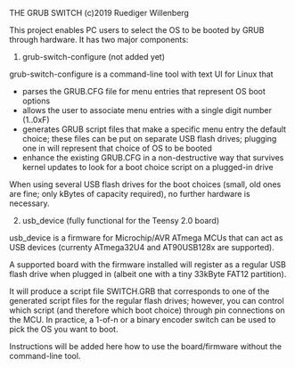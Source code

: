 THE GRUB SWITCH
(c)2019 Ruediger Willenberg

This project enables PC users to select the OS to be booted by GRUB through hardware.
It has two major components:

1) grub-switch-configure (not added yet)

grub-switch-configure is a command-line tool with text UI for Linux that
* parses the GRUB.CFG file for menu entries that represent OS boot options
* allows the user to associate menu entries with a single digit number (1..0xF)
* generates GRUB script files that make a specific menu entry the default choice;
  these files can be put on separate USB flash drives; plugging one in will
  represent that choice of OS to be booted
* enhance the existing GRUB.CFG in a non-destructive way that survives kernel
  updates to look for a boot choice script on a plugged-in drive

When using several USB flash drives for the boot choices (small, old ones are
fine; only kBytes of capacity required), no further hardware is necessary.

2) usb_device (fully functional for the Teensy 2.0 board)

usb_device is a firmware for Microchip/AVR ATmega MCUs that can act as USB
devices (currenty ATmega32U4 and AT90USB128x are supported).

A supported board with the firmware installed will register as a regular USB
flash drive when plugged in (albeit one with a tiny 33kByte FAT12 partition).

It will produce a script file SWITCH.GRB that corresponds to one of the
generated script files for the regular flash drives; however, you can control
which script (and therefore which boot choice) through pin connections on the
MCU. In practice, a 1-of-n or a binary encoder switch can be used to pick the
OS you want to boot.

Instructions will be added here how to use the board/firmware without the
command-line tool.
